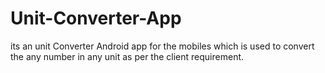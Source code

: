 # Unit-Converter-App
its an unit Converter Android app for the mobiles which is used to convert the any number in any unit as per the client requirement.
